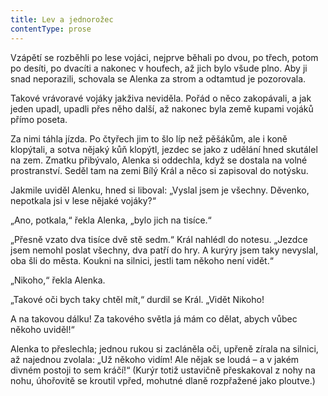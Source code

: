 ```yaml
---
title: Lev a jednorožec
contentType: prose
---
```


Vzápětí se rozběhli po lese vojáci, nejprve běhali po dvou, po třech, potom po desíti, po dvacíti a nakonec v houfech, až jich bylo všude plno. Aby ji snad neporazili, schovala se Alenka za strom a odtamtud je pozorovala.

  

Takové vrávoravé vojáky jakživa neviděla. Pořád o něco zakopávali, a jak jeden upadl, upadli přes něho další, až nakonec byla země kupami vojáků přímo poseta.

Za nimi táhla jízda. Po čtyřech jim to šlo líp než pěšákům, ale i koně klopýtali, a sotva nějaký kůň klopýtl, jezdec se jako z udělání hned skutálel na zem. Zmatku přibývalo, Alenka si oddechla, když se dostala na volné prostranství. Seděl tam na zemi Bílý Král a něco si zapisoval do notýsku.

Jakmile uviděl Alenku, hned si liboval: „Vyslal jsem je všechny. Děvenko, nepotkala jsi v lese nějaké vojáky?“

„Ano, potkala,“ řekla Alenka, „bylo jich na tisíce.“

„Přesně vzato dva tisíce dvě stě sedm.“ Král nahlédl do notesu. „Jezdce jsem nemohl poslat všechny, dva patří do hry. A kurýry jsem taky nevyslal, oba šli do města. Koukni na silnici, jestli tam někoho není vidět.“

„Nikoho,“ řekla Alenka.

„Takové oči bych taky chtěl mít,“ durdil se Král. „Vidět Nikoho!

A na takovou dálku! Za takového světla já mám co dělat, abych vůbec někoho uviděl!“

Alenka to přeslechla; jednou rukou si zacláněla oči, upřeně zírala na silnici, až najednou zvolala: „Už někoho vidím! Ale nějak se loudá – a v jakém divném postoji to sem kráčí!“ (Kurýr totiž ustavičně přeskakoval z nohy na nohu, úhořovitě se kroutil vpřed, mohutné dlaně rozpřažené jako ploutve.)
